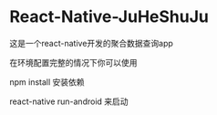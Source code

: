 # React-Native-JuHeShuJu

这是一个react-native开发的聚合数据查询app

在环境配置完整的情况下你可以使用

npm install 安装依赖

react-native run-android 来启动
